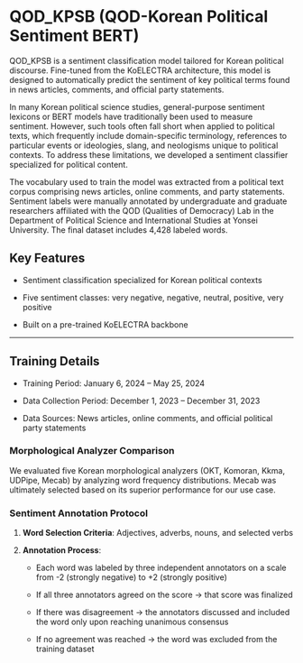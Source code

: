 # QOD_KPSB (QOD-Korean Political Sentiment BERT)

QOD_KPSB is a sentiment classification model tailored for Korean political discourse.
Fine-tuned from the KoELECTRA architecture, this model is designed to automatically predict the sentiment of key political terms found in news articles, comments, and official party statements.

In many Korean political science studies, general-purpose sentiment lexicons or BERT models have traditionally been used to measure sentiment. However, such tools often fall short when applied to political texts, which frequently include domain-specific terminology, references to particular events or ideologies, slang, and neologisms unique to political contexts. To address these limitations, we developed a sentiment classifier specialized for political content.

The vocabulary used to train the model was extracted from a political text corpus comprising news articles, online comments, and party statements. Sentiment labels were manually annotated by undergraduate and graduate researchers affiliated with the QOD (Qualities of Democracy) Lab in the Department of Political Science and International Studies at Yonsei University. The final dataset includes 4,428 labeled words.

## Key Features

- Sentiment classification specialized for Korean political contexts

- Five sentiment classes: very negative, negative, neutral, positive, very positive

- Built on a pre-trained KoELECTRA backbone

---

## Training Details

- Training Period: January 6, 2024 – May 25, 2024

- Data Collection Period: December 1, 2023 – December 31, 2023

- Data Sources: News articles, online comments, and official political party statements

### Morphological Analyzer Comparison

We evaluated five Korean morphological analyzers (OKT, Komoran, Kkma, UDPipe, Mecab) by analyzing word frequency distributions. Mecab was ultimately selected based on its superior performance for our use case.

### Sentiment Annotation Protocol

1. **Word Selection Criteria**: Adjectives, adverbs, nouns, and selected verbs

2. **Annotation Process**:
   - Each word was labeled by three independent annotators on a scale from -2 (strongly negative) to +2 (strongly positive)

   - If all three annotators agreed on the score → that score was finalized

   - If there was disagreement → the annotators discussed and included the word only upon reaching unanimous consensus

   - If no agreement was reached → the word was excluded from the training dataset

